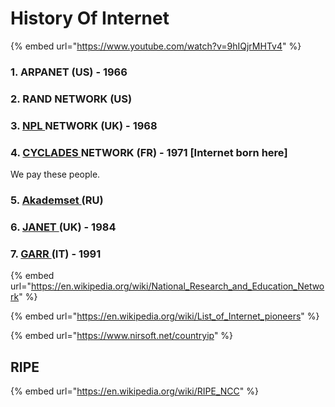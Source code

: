# History Of Internet

{% embed url="https://www.youtube.com/watch?v=9hIQjrMHTv4" %}

### 1. ARPANET (US) - 1966

### 2. RAND NETWORK (US)

### 3. [NPL ](https://en.wikipedia.org/wiki/NPL\_network)NETWORK (UK) - 1968

### 4. [CYCLADES ](https://en.wikipedia.org/wiki/CYCLADES)NETWORK (FR) - 1971 \[Internet born here]

We pay these people.

### 5. [Akademset ](https://en.wikipedia.org/wiki/Akademset)(RU)

### 6. [JANET ](https://en.wikipedia.org/wiki/JANET)(UK) - 1984

### 7. [GARR ](https://en.wikipedia.org/wiki/GARR)(IT) - 1991

{% embed url="https://en.wikipedia.org/wiki/National_Research_and_Education_Network" %}

{% embed url="https://en.wikipedia.org/wiki/List_of_Internet_pioneers" %}

{% embed url="https://www.nirsoft.net/countryip" %}

## RIPE

{% embed url="https://en.wikipedia.org/wiki/RIPE_NCC" %}


